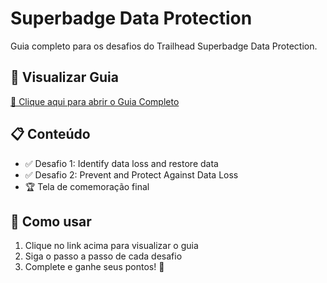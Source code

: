 

# Superbadge Data Protection

Guia completo para os desafios do Trailhead Superbadge Data Protection.

## 📄 Visualizar Guia

[🚀 Clique aqui para abrir o Guia Completo](https://htmlpreview.github.io/?https://github.com/EliasArauj/SuperbadgeDataProtection/blob/main/guia.html)

## 📋 Conteúdo

- ✅ Desafio 1: Identify data loss and restore data
- ✅ Desafio 2: Prevent and Protect Against Data Loss
- 🏆 Tela de comemoração final

## 🎯 Como usar

1. Clique no link acima para visualizar o guia
2. Siga o passo a passo de cada desafio
3. Complete e ganhe seus pontos! 🎉
```

